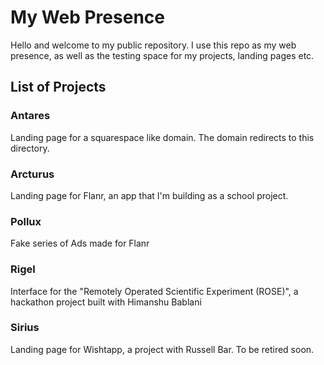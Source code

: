 # My Web Presence
Hello and welcome to my public repository. I use this repo as my web presence, as well as the testing space for my projects, landing pages etc.

## List of Projects

### Antares
Landing page for a squarespace like domain. The domain redirects to this directory.

### Arcturus
Landing page for Flanr, an app that I'm building as a school project.

### Pollux
Fake series of Ads made for Flanr

### Rigel
Interface for the "Remotely Operated Scientific Experiment (ROSE)", a hackathon project built with Himanshu Bablani

### Sirius
Landing page for Wishtapp, a project with Russell Bar. To be retired soon.